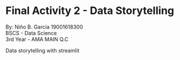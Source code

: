 # Final Activity 2 - Data Storytelling

By: Niño B. Garcia
    19001618300\
    BSCS - Data Science\
    3rd Year - AMA MAIN Q.C

 Data storytelling with streamlit
